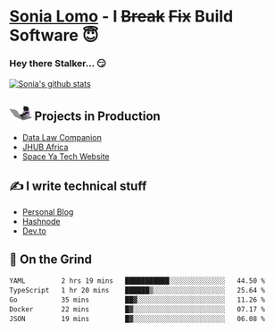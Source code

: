# [Sonia Lomo](https://sonylomo.github.io/) - I ~~Break~~ ~~Fix~~ Build Software 😇
### Hey there Stalker... 😏 

<a href="https://github.com/sonylomo/github-readme-stats">
  <img align="center" src="https://media.giphy.com/media/lU05nFSW6Y2A/giphy.gif" alt="Sonia's github stats" />
</a>

## <img src="assets/devcat.gif" width="40"> Projects in Production
- [Data Law Companion](https://datalawcompanion.org/)
- [JHUB Africa](https://jhubafrica.com/)
- [Space Ya Tech Website](https://www.spaceyatech.com/)

## ✍️ I write technical stuff
- [Personal Blog](https://sonylomo-github-io.vercel.app/blog)
- [Hashnode](https://sonylomo.hashnode.dev/)
- [Dev.to](https://dev.to/sonylomo)

## 🤡 On the Grind
<!--START_SECTION:waka-->

```txt
YAML         2 hrs 19 mins   ███████████░░░░░░░░░░░░░░   44.50 %
TypeScript   1 hr 20 mins    ██████▒░░░░░░░░░░░░░░░░░░   25.64 %
Go           35 mins         ██▓░░░░░░░░░░░░░░░░░░░░░░   11.26 %
Docker       22 mins         █▓░░░░░░░░░░░░░░░░░░░░░░░   07.17 %
JSON         19 mins         █▓░░░░░░░░░░░░░░░░░░░░░░░   06.08 %
```

<!--END_SECTION:waka-->
